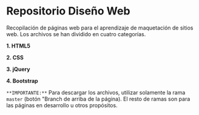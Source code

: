 ﻿# Repositorio Diseño Web
Recopilación de páginas web para el aprendizaje de maquetación de sitios web. Los archivos se han dividido en cuatro categorías.

**1. HTML5**

**2. CSS**

**3. jQuery**

**4. Bootstrap**

`**IMPORTANTE:**` Para descargar los archivos, utilizar solamente la rama `master` (botón "Branch de arriba de la página). El resto de ramas son para las páginas en desarrollo u otros propósitos.
